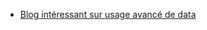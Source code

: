 
  - [Blog intéressant sur usage avancé de data](http://tutorialzine.com/2010/11/jquery-data-method/)
